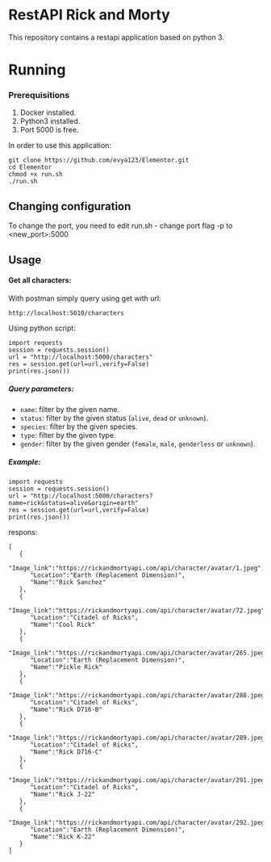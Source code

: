 # RestAPI Rick and Morty

This repository contains a restapi application based on python 3.


# Running
### Prerequisitions
1. Docker installed.
2. Python3 installed.
3. Port 5000 is free.

In order to use this application:

    git clone https://github.com/evya123/Elementor.git
    cd Elementor
    chmod +x run.sh
    ./run.sh

## Changing configuration

To change the port, you need to edit run.sh - change port flag -p to <new_port>:5000
## Usage
#### Get all characters:
With postman simply query using get with url:

    http://localhost:5010/characters
Using python script:

    import requests
    session = requests.session()
    url = "http://localhost:5000/characters"
    res = session.get(url=url,verify=False)
    print(res.json())
##### Query parameters:
-   `name`: filter by the given name.
-   `status`: filter by the given status (`alive`,  `dead`  or  `unknown`).
-   `species`: filter by the given species.
-   `type`: filter by the given type.
-   `gender`: filter by the given gender (`female`,  `male`,  `genderless`  or  `unknown`).
##### Example:

    import requests
    session = requests.session()
    url = "http://localhost:5000/characters?name=rick&status=alive&origin=earth"
    res = session.get(url=url,verify=False)
    print(res.json())
respons:

    [
       {
          "Image_link":"https://rickandmortyapi.com/api/character/avatar/1.jpeg",
          "Location":"Earth (Replacement Dimension)",
          "Name":"Rick Sanchez"
       },
       {
          "Image_link":"https://rickandmortyapi.com/api/character/avatar/72.jpeg",
          "Location":"Citadel of Ricks",
          "Name":"Cool Rick"
       },
       {
          "Image_link":"https://rickandmortyapi.com/api/character/avatar/265.jpeg",
          "Location":"Earth (Replacement Dimension)",
          "Name":"Pickle Rick"
       },
       {
          "Image_link":"https://rickandmortyapi.com/api/character/avatar/288.jpeg",
          "Location":"Citadel of Ricks",
          "Name":"Rick D716-B"
       },
       {
          "Image_link":"https://rickandmortyapi.com/api/character/avatar/289.jpeg",
          "Location":"Citadel of Ricks",
          "Name":"Rick D716-C"
       },
       {
          "Image_link":"https://rickandmortyapi.com/api/character/avatar/291.jpeg",
          "Location":"Citadel of Ricks",
          "Name":"Rick J-22"
       },
       {
          "Image_link":"https://rickandmortyapi.com/api/character/avatar/292.jpeg",
          "Location":"Earth (Replacement Dimension)",
          "Name":"Rick K-22"
       }
    ]
